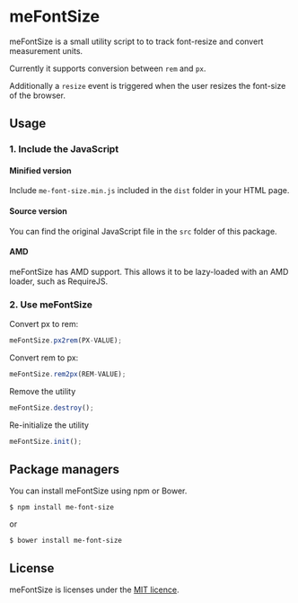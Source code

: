 # meFontSize #

meFontSize is a small utility script to to track font-resize and convert measurement units.

Currently it supports conversion between `rem` and `px`.

Additionally a `resize` event is triggered when the user resizes the font-size of the browser.

## Usage ##

### 1. Include the JavaScript ###
#### Minified version ####
Include `me-font-size.min.js` included in the `dist` folder in your HTML page.

#### Source version ####
You can find the original JavaScript file in the `src` folder of this package.

#### AMD ####
meFontSize has AMD support. This allows it to be lazy-loaded with an AMD loader, such as RequireJS.

### 2. Use meFontSize ###
Convert px to rem:

```javascript
meFontSize.px2rem(PX-VALUE);
```

Convert rem to px:

```javascript
meFontSize.rem2px(REM-VALUE);
```

Remove the utility

```javascript
meFontSize.destroy();
```

Re-initialize the utility

```javascript
meFontSize.init();
```

## Package managers ##
You can install meFontSize using npm or Bower.

```
$ npm install me-font-size
```

or

```
$ bower install me-font-size
```

## License ##
meFontSize is licenses under the [MIT licence](https://opensource.org/licenses/MIT).